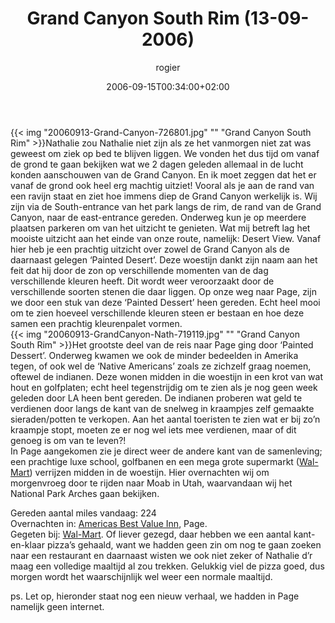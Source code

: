 ﻿---
title: Grand Canyon South Rim (13-09-2006)
author: rogier
type: post
date: 2006-09-15T00:34:00+02:00
url: /weblog/2006/09/15/grand-canyon-south-rim-13-09-2006/
commentFolder: 2006-09-15-grand-canyon-south-rim-13-09-2006
categories:
- Vakantie
tags:
- Amerika
- westkust
resources:
- src: 20060913-Grand-Canyon-726801.jpg
  title: Grand Canyon South Rim
- src: 20060913-GrandCanyon-Nath-719119.jpg
  title: Grand Canyon South Rim

---
{{< img "20060913-Grand-Canyon-726801.jpg" ""  "Grand Canyon South Rim" >}}Nathalie zou Nathalie niet zijn als ze het vanmorgen niet zat was geweest om ziek op bed te blijven liggen. We vonden het dus tijd om vanaf de grond te gaan bekijken wat we 2 dagen geleden allemaal in de lucht konden aanschouwen van de Grand Canyon. En ik moet zeggen dat het er vanaf de grond ook heel erg machtig uitziet! Vooral als je aan de rand van een ravijn staat en ziet hoe immens diep de Grand Canyon werkelijk is. Wij zijn  via de South-entrance van het park langs de rim, de rand van de Grand Canyon, naar de east-entrance gereden. Onderweg kun je op meerdere plaatsen parkeren om van het uitzicht te genieten. Wat mij betreft lag het mooiste uitzicht  aan het einde van onze route, namelijk: Desert View. Vanaf hier heb je een prachtig uitzicht over zowel de Grand Canyon als de daarnaast gelegen ‘Painted Desert’. Deze woestijn dankt zijn naam aan het feit dat hij door de zon op verschillende momenten van de dag verschillende kleuren heeft. Dit wordt weer veroorzaakt door de verschillende soorten stenen die daar liggen. Op onze weg naar Page, zijn we door een stuk van deze ‘Painted Dessert’ heen gereden. Echt heel mooi om te zien hoeveel verschillende kleuren steen er bestaan en hoe deze samen een prachtig kleurenpalet vormen.  
{{< img "20060913-GrandCanyon-Nath-719119.jpg" ""  "Grand Canyon South Rim" >}}Het grootste deel van de reis naar Page ging door ‘Painted Dessert’. Onderweg kwamen we ook de minder bedeelden in Amerika tegen, of ook wel de ‘Native Americans’ zoals ze zichzelf graag noemen, oftewel de indianen. Deze wonen midden in die woestijn in een krot van wat hout en golfplaten; echt heel tegenstrijdig om te zien als je nog geen week geleden door LA heen bent gereden. De indianen proberen wat geld te verdienen door langs de kant van de snelweg in kraampjes zelf gemaakte sieraden/potten te verkopen. Aan het aantal toeristen te zien wat er bij zo’n kraampje stopt, moeten ze er nog wel iets mee verdienen, maar of dit genoeg is om van te leven?!  
In Page aangekomen zie je direct weer de andere kant van de samenleving; een prachtige luxe school, golfbanen en een mega grote supermarkt ([Wal-Mart](http://www.walmart.com)) verrijzen midden in de woestijn. Hier overnachten wij om morgenvroeg door te rijden naar Moab in Utah, waarvandaan wij het National Park Arches gaan bekijken.  

Gereden aantal miles vandaag: 224  
Overnachten in: [ Americas Best Value Inn](http://www.AmericasBestValueInn.com), Page.  
Gegeten bij:  [Wal-Mart](http://www.walmart.com). Of liever gezegd, daar hebben we een aantal kant-en-klaar pizza’s gehaald, want we hadden geen zin om nog te gaan zoeken naar een restaurant en daarnaast wisten we ook niet zeker of Nathalie d’r maag een volledige maaltijd al zou trekken. Gelukkig viel de pizza goed, dus morgen wordt het waarschijnlijk wel weer een normale maaltijd.  

ps. Let op, hieronder staat nog een nieuw verhaal, we hadden in Page namelijk geen internet.
